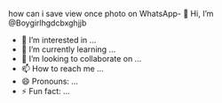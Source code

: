 how can i save view once photo on WhatsApp- 👋 Hi, I’m @Boygirlhgdcbxghjjb
- 👀 I’m interested in ...
- 🌱 I’m currently learning ...
- 💞️ I’m looking to collaborate on ...
- 📫 How to reach me ...
- 😄 Pronouns: ...
- ⚡ Fun fact: ...

<!---
Boygirlhgdcbxghjjb/Boygirlhgdcbxghjjb is a ✨ special ✨ repository because its `README.md` (this file) appears on your GitHub profile.
You can click the Preview link to take a look at your changes.
--->
